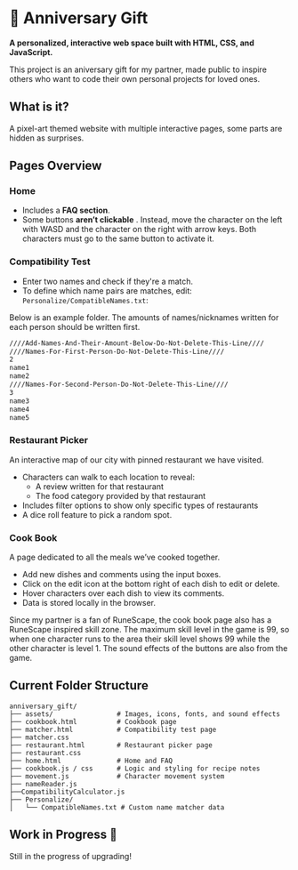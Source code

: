 #  🎁 Anniversary Gift

**A personalized, interactive web space built with HTML, CSS, and JavaScript.**

This project is an aniversary gift for my partner, made public to inspire others who want to code their own personal projects for loved ones.

## What is it?

A pixel-art themed website with multiple interactive pages, some parts are hidden as surprises.


## Pages Overview

### Home

- Includes a **FAQ section**.
- Some buttons **aren’t clickable** . Instead, move the character on the left with WASD and the character on the right with arrow keys. Both characters must go to the same button to activate it.

### Compatibility Test

- Enter two names and check if they're a match.
- To define which name pairs are matches, edit:  `Personalize/CompatibleNames.txt`:

Below is an example folder. The amounts of names/nicknames written for each person should be written first.
```txt
////Add-Names-And-Their-Amount-Below-Do-Not-Delete-This-Line////
////Names-For-First-Person-Do-Not-Delete-This-Line////
2
name1
name2
////Names-For-Second-Person-Do-Not-Delete-This-Line////
3
name3
name4
name5
```

### Restaurant Picker
An interactive map of our city with pinned restaurant we have visited.

- Characters can walk to each location to reveal:
  - A review written for that restaurant
  - The food category provided by that restaurant
- Includes filter options to show only specific types of restaurants
- A dice roll feature to pick a random spot.

### Cook Book
A page dedicated to all the meals we’ve cooked together.

- Add new dishes and comments using the input boxes.
- Click on the edit icon at the bottom right of each dish to edit or delete.
- Hover characters over each dish to view its comments.
- Data is stored locally in the browser.

Since my partner is a fan of RuneScape, the cook book page also has a RuneScape inspired skill zone. The maximum skill level in the game is 99, so when one character runs to the area their skill level shows 99 while the other character is level 1.
The sound effects of the buttons are also from the game.

## Current Folder Structure

```
anniversary_gift/
├── assets/                # Images, icons, fonts, and sound effects
├── cookbook.html          # Cookbook page
├── matcher.html           # Compatibility test page
├── matcher.css
├── restaurant.html        # Restaurant picker page
├── restaurant.css
├── home.html              # Home and FAQ
├── cookbook.js / css      # Logic and styling for recipe notes
├── movement.js            # Character movement system
├── nameReader.js
├──CompatibilityCalculator.js
├── Personalize/
│   └── CompatibleNames.txt # Custom name matcher data
```

## Work in Progress 🚧
Still in the progress of upgrading!
